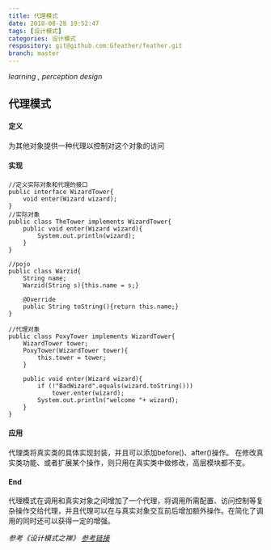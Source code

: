 ```yaml
---
title: 代理模式
date: 2018-08-28 19:52:47
tags: [设计模式]
categories: 设计模式
respository: git@github.com:Gfeather/feather.git
branch: master
---
```


*learning ,  perception design* 

## 代理模式

#### 定义
为其他对象提供一种代理以控制对这个对象的访问

#### 实现

```
//定义实际对象和代理的接口
public interface WizardTower{
	void enter(Wizard wizard);
}
//实际对象
public class TheTower implements WizardTower{
	public void enter(Wizard wizard){
		System.out.println(wizard);
	}	
}

//pojo
public class Warzid{
	String name;
	Warzid(String s){this.name = s;}

	@Override
	public String toString(){return this.name;}
}
```
```
//代理对象
public class PoxyTower implements WizardTower{
	WizardTower tower;
	PoxyTower(WizardTower tower){
		this.tower = tower;
	}

	public void enter(Wizard wizard){
		if (!"BadWizard".equals(wizard.toString()))
			tower.enter(wizard);
		System.out.println("welcome "+ wizard);
	}
}
```

#### 应用

代理类将真实类的具体实现封装，并且可以添加before()、after()操作。
在修改真实类功能、或者扩展某个操作，则只用在真实类中做修改，高层模块都不变。

#### End

代理模式在调用和真实对象之间增加了一个代理，将调用所需配置、访问控制等复杂操作交给代理，并且代理可以在与真实对象交互前后增加额外操作。在简化了调用的同时还可以获得一定的增强。

*参考《设计模式之禅》*
*[参考链接](https://github.com/iluwatar/java-design-patterns/tree/master/proxy)*